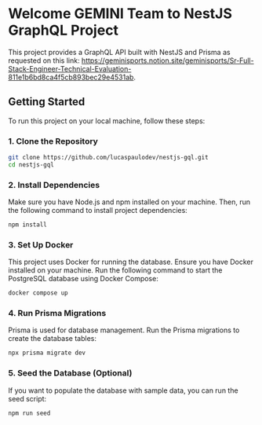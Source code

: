 # Welcome GEMINI Team to NestJS GraphQL Project

This project provides a GraphQL API built with NestJS and Prisma as requested on this link: https://geminisports.notion.site/geminisports/Sr-Full-Stack-Engineer-Technical-Evaluation-811e1b6bd8ca4f5cb893bec29e4531ab. 

## Getting Started

To run this project on your local machine, follow these steps:

### 1. Clone the Repository

```bash
git clone https://github.com/lucaspaulodev/nestjs-gql.git
cd nestjs-gql
```

### 2. Install Dependencies

Make sure you have Node.js and npm installed on your machine. Then, run the following command to install project dependencies:

```bash
npm install
```

### 3. Set Up Docker

This project uses Docker for running the database. Ensure you have Docker installed on your machine. Run the following command to start the PostgreSQL database using Docker Compose:

```bash
docker compose up
```

### 4. Run Prisma Migrations

Prisma is used for database management. Run the Prisma migrations to create the database tables:

```bash
npx prisma migrate dev
```

### 5. Seed the Database (Optional)

If you want to populate the database with sample data, you can run the seed script:

```bash
npm run seed
```